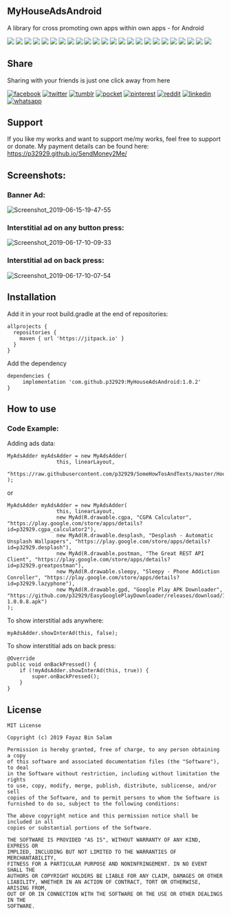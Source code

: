 ## MyHouseAdsAndroid
A library for cross promoting own apps within own apps - for Android

[![](https://badgen.net/github/release/p32929/MyHouseAdsAndroid)]() [![](https://badgen.net/github/release/p32929/MyHouseAdsAndroid/stable)]() [![](https://badgen.net/github/tag/p32929/MyHouseAdsAndroid)]() [![](https://badgen.net/github/watchers/p32929/MyHouseAdsAndroid)]() [![](https://badgen.net/github/checks/p32929/MyHouseAdsAndroid)]() [![](https://badgen.net/github/status/p32929/MyHouseAdsAndroid)]() [![](https://badgen.net/github/stars/p32929/MyHouseAdsAndroid)]() [![](https://badgen.net/github/forks/p32929/MyHouseAdsAndroid)]() [![](https://badgen.net/github/issues/p32929/MyHouseAdsAndroid)]() [![](https://badgen.net/github/open-issues/p32929/MyHouseAdsAndroid)]() [![](https://badgen.net/github/closed-issues/p32929/MyHouseAdsAndroid)]() [![](https://badgen.net/github/label-issues/p32929/MyHouseAdsAndroid/help-wanted/open)]() [![](https://badgen.net/github/prs/p32929/MyHouseAdsAndroid)]() [![](https://badgen.net/github/open-prs/p32929/MyHouseAdsAndroid)]() [![](https://badgen.net/github/closed-prs/p32929/MyHouseAdsAndroid)]() [![](https://badgen.net/github/merged-prs/p32929/MyHouseAdsAndroid)]() [![](https://badgen.net/github/commits/p32929/MyHouseAdsAndroid)]() [![](https://badgen.net/github/last-commit/p32929/MyHouseAdsAndroid)]() [![](https://badgen.net/github/branches/p32929/MyHouseAdsAndroid)]() [![](https://badgen.net/github/releases/p32929/MyHouseAdsAndroid)]() [![](https://badgen.net/github/tags/p32929/MyHouseAdsAndroid)]() [![](https://badgen.net/github/license/p32929/MyHouseAdsAndroid)]() [![](https://badgen.net/github/contributors/p32929/MyHouseAdsAndroid)]() [![](https://badgen.net/github/dependents-pkg/p32929/MyHouseAdsAndroid)]() 

## Share
Sharing with your friends is just one click away from here

[![facebook](https://image.flaticon.com/icons/png/32/124/124010.png)](https://www.facebook.com/sharer/sharer.php?u=https://github.com/p32929/MyHouseAdsAndroid)
[![twitter](https://image.flaticon.com/icons/png/32/124/124021.png)](https://twitter.com/intent/tweet?source=https://github.com/p32929/MyHouseAdsAndroid)
[![tumblr](https://image.flaticon.com/icons/png/32/124/124012.png)](https://www.tumblr.com/share?v=3&u=https://github.com/p32929/MyHouseAdsAndroid)
[![pocket](https://image.flaticon.com/icons/png/32/732/732238.png)](https://getpocket.com/save?url=https://github.com/p32929/MyHouseAdsAndroid)
[![pinterest](https://image.flaticon.com/icons/png/32/124/124039.png)](https://pinterest.com/pin/create/button/?url=https://github.com/p32929/MyHouseAdsAndroid)
[![reddit](https://image.flaticon.com/icons/png/32/2111/2111589.png)](https://www.reddit.com/submit?url=https://github.com/p32929/MyHouseAdsAndroid)
[![linkedin](https://image.flaticon.com/icons/png/32/1409/1409945.png)](https://www.linkedin.com/shareArticle?mini=true&url=https://github.com/p32929/MyHouseAdsAndroid)
[![whatsapp](https://image.flaticon.com/icons/png/32/733/733585.png)](https://api.whatsapp.com/send?text=https://github.com/p32929/MyHouseAdsAndroid)

## Support
If you like my works and want to support me/my works, feel free to support or donate. My payment details can be found here: https://p32929.github.io/SendMoney2Me/

## Screenshots:
### Banner Ad:

![Screenshot_2019-06-15-19-47-55](https://user-images.githubusercontent.com/6418354/59552318-2daaf600-8fa7-11e9-84eb-1c322fb51344.png)

### Interstitial ad on any button press:

![Screenshot_2019-06-17-10-09-33](https://user-images.githubusercontent.com/6418354/59578030-16275680-90e8-11e9-8e05-7f4b0c75e6df.png)

### Interstitial ad on back press:

![Screenshot_2019-06-17-10-07-54](https://user-images.githubusercontent.com/6418354/59577985-e24c3100-90e7-11e9-828f-1dc0a1a7e389.png)

## Installation
Add it in your root build.gradle at the end of repositories:
```
allprojects {
  repositories {
    maven { url 'https://jitpack.io' }
  }
}
```

Add the dependency
```
dependencies {
     implementation 'com.github.p32929:MyHouseAdsAndroid:1.0.2'
}
```

## How to use
### Code Example:

Adding ads data:
```
MyAdsAdder myAdsAdder = new MyAdsAdder(
                this, linearLayout,
                "https://raw.githubusercontent.com/p32929/SomeHowTosAndTexts/master/HouseAdsJson/house_ads.json"
);
```

or
```
MyAdsAdder myAdsAdder = new MyAdsAdder(
                this, linearLayout,
                new MyAd(R.drawable.cgpa, "CGPA Calculator", "https://play.google.com/store/apps/details?id=p32929.cgpa_calculator2"),
                new MyAd(R.drawable.desplash, "Desplash - Automatic Unsplash Wallpapers", "https://play.google.com/store/apps/details?id=p32929.desplash"),
                new MyAd(R.drawable.postman, "The Great REST API Client", "https://play.google.com/store/apps/details?id=p32929.greatpostman"),
                new MyAd(R.drawable.sleepy, "Sleepy - Phone Addiction Conroller", "https://play.google.com/store/apps/details?id=p32929.lazyphone"),
                new MyAd(R.drawable.gpd, "Google Play APK Downloader", "https://github.com/p32929/EasyGooglePlayDownloader/releases/download/1.0.0.8/EasyGooglePlayDownloader-1.0.0.8.apk")
);
```

To show interstitial ads anywhere:

```
myAdsAdder.showInterAd(this, false);
```

To show interstitial ads on back press:

```
@Override
public void onBackPressed() {
    if (!myAdsAdder.showInterAd(this, true)) {
        super.onBackPressed();
    }
}
```

## License
```
MIT License

Copyright (c) 2019 Fayaz Bin Salam

Permission is hereby granted, free of charge, to any person obtaining a copy
of this software and associated documentation files (the "Software"), to deal
in the Software without restriction, including without limitation the rights
to use, copy, modify, merge, publish, distribute, sublicense, and/or sell
copies of the Software, and to permit persons to whom the Software is
furnished to do so, subject to the following conditions:

The above copyright notice and this permission notice shall be included in all
copies or substantial portions of the Software.

THE SOFTWARE IS PROVIDED "AS IS", WITHOUT WARRANTY OF ANY KIND, EXPRESS OR
IMPLIED, INCLUDING BUT NOT LIMITED TO THE WARRANTIES OF MERCHANTABILITY,
FITNESS FOR A PARTICULAR PURPOSE AND NONINFRINGEMENT. IN NO EVENT SHALL THE
AUTHORS OR COPYRIGHT HOLDERS BE LIABLE FOR ANY CLAIM, DAMAGES OR OTHER
LIABILITY, WHETHER IN AN ACTION OF CONTRACT, TORT OR OTHERWISE, ARISING FROM,
OUT OF OR IN CONNECTION WITH THE SOFTWARE OR THE USE OR OTHER DEALINGS IN THE
SOFTWARE.

```
